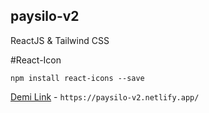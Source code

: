## paysilo-v2

ReactJS & Tailwind CSS

#React-Icon

`npm install react-icons --save`


[Demi Link](https://paysilo-v2.netlify.app/) - `https://paysilo-v2.netlify.app/`
